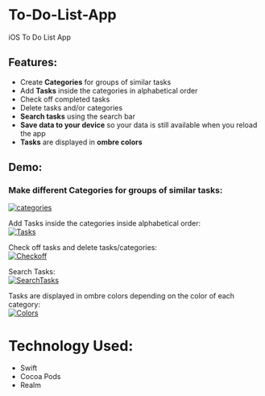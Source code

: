 # To-Do-List-App
iOS To Do List App

## Features:
- Create **Categories** for groups of similar tasks
- Add **Tasks** inside the categories in alphabetical order
- Check off completed tasks
- Delete tasks and/or categories 
- **Search tasks** using the search bar
- **Save data to your device** so your data is still available when you reload the app
- **Tasks** are displayed in **ombre colors**

## Demo:

### Make different Categories for groups of similar tasks: <br/>
<a href="https://media.giphy.com/media/RGvkFBpxseLNYpGBmn/giphy.gif"><img src="https://media.giphy.com/media/RGvkFBpxseLNYpGBmn/giphy.gif" title="categories"/></a>

Add Tasks inside the categories inside alphabetical order: <br/>
<a href="https://media.giphy.com/media/cPkSJ7mV9mBDopI7xE/giphy.gif"><img src="https://media.giphy.com/media/cPkSJ7mV9mBDopI7xE/giphy.gif" title="Tasks"/></a>

Check off tasks and delete tasks/categories: <br/>
<a href="https://media.giphy.com/media/SXmF2L6gJfn4XoSPoY/giphy.gif"><img src="https://media.giphy.com/media/SXmF2L6gJfn4XoSPoY/giphy.gif" title="Checkoff"/></a>

Search Tasks: <br/>
<a href="https://media.giphy.com/media/jS1isk9SAC6RVIcvN5/giphy.gif"><img src="https://media.giphy.com/media/jS1isk9SAC6RVIcvN5/giphy.gif" title="SearchTasks"/></a>

Tasks are displayed in ombre colors depending on the color of each category: <br/>
<a href="https://media.giphy.com/media/WmuWKs1wugZyoNOQSu/giphy.gif"><img src="https://media.giphy.com/media/WmuWKs1wugZyoNOQSu/giphy.gif" title="Colors"/></a>


# Technology Used:
- Swift
- Cocoa Pods
- Realm

